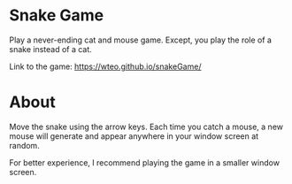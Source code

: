 # Snake Game

Play a never-ending cat and mouse game. Except, you play the role of a snake instead of a cat. 

Link to the game: https://wteo.github.io/snakeGame/

# About 

Move the snake using the arrow keys. Each time you catch a mouse, a new mouse will generate and appear anywhere in your window screen at random. 

For better experience, I recommend playing the game in a smaller window screen.

